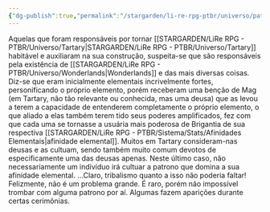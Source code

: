 ```yaml
---
{"dg-publish":true,"permalink":"/stargarden/li-re-rpg-ptbr/universo/patronos-elementais/","created":"2025-01-12T02:13:09.416-03:00","updated":"2025-01-12T02:31:27.626-03:00"}
---
```



Aquelas que foram responsáveis por tornar [[STARGARDEN/LiRe RPG - PTBR/Universo/Tartary\|STARGARDEN/LiRe RPG - PTBR/Universo/Tartary]] habitável e auxiliaram na sua construção, suspeita-se que são responsáveis pela existência de [[STARGARDEN/LiRe RPG - PTBR/Universo/Wonderlands\|Wonderlands]] e das mais diversas coisas. Diz-se que eram inicialmente elementais incrivelmente fortes, personificando o próprio elemento, porém receberam uma benção de Mag (em Tartary, não tão relevante ou conhecida, mas uma deusa) que as levou a terem a capacidade de entenderem completamente o próprio elemento, o que aliado a elas também terem tido seus poderes amplificados, fez com que cada uma se tornasse a usuária mais poderosa de Brigantia de sua respectiva [[STARGARDEN/LiRe RPG - PTBR/Sistema/Stats/Afinidades Elementais\|afinidade elemental]]. Muitos em Tartary consideram-nas deusas e as cultuam, sendo também muito comum devotos de especificamente uma das deusas apenas. Neste último caso, não necessariamente um indivíduo irá cultuar a patrono que domina a sua afinidade elemental. ...Claro, tribalismo quanto a isso não poderia faltar! Felizmente, não é um problema grande. É raro, porém não impossível trombar com alguma patrono por aí. Algumas fazem aparições durante certas cerimônias.